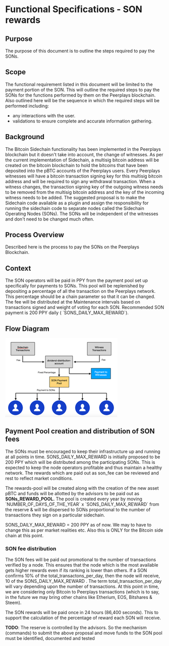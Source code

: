 # Functional Specifications - SON rewards

## Purpose

The purpose of this document is to outline the steps required to pay the SONs.

## Scope

The functional requirement listed in this document will be limited to the payment portion of the SON. This will outline the required steps to pay the SONs for the functions performed by them on the Peerplays blockchain. Also outlined here will be the sequence in which the required steps will be performed including:

* any interactions with the user.
* validations to ensure complete and accurate information gathering.

## Background

The Bitcoin Sidechain functionality has been implemented in the Peerplays blockchain but it doesn't take into account, the change of witnesses. As per the current implementation of Sidechain, a multisig bitcoin address will be created on the bitcoin blockchain to hold the bitcoins that have been deposited into the pBTC accounts of the Peerplays users. Every Peerplays witnesses will have a bitcoin transaction signing key for this multisig bitcoin address and will be required to sign any withdrawal transaction. When a witness changes, the transaction signing key of the outgoing witness needs to be removed from the multisig bitcoin address and the key of the incoming witness needs to be added. The suggested proposal is to make the Sidechain code available as a plugin and assign the responsibility for running the sidechain code to separate nodes called the Sidechain Operating Nodes \(SONs\). The SONs will be independent of the witnesses and don't need to be changed much often.

## Process Overview

Described here is the process to pay the SONs on the Peerplays Blockchain.

## Context

The SON operators will be paid in PPY from the payment pool set up specifically for payments to SONs. This pool will be replenished by depositing a percentage of all the transaction on the Peerplays network. This percentage should be a chain parameter so that it can be changed. The fee will be distributed at the Maintenance intervals based on transactions signed and weight of voting for each SON. Recommended SON payment is 200 PPY daily \( \`SONS\_DAILY\_MAX\_REWARD\`\).

## Flow Diagram

![C:\6576f0bc3d3de8c50be5af38593bbd1d](../../.gitbook/assets/0%20%281%29.png)

## **Payment Pool creation and distribution of SON fees**

The SONs must be encouraged to keep their infrastructure up and running at all points in time. SONS\_DAILY\_MAX\_REWARD is initially proposed to be 200 PPY which will be distributed among the participating SONs. This is expected to keep the node operators profitable and thus maintain a healthy network. The rewards which are paid out as son\_fee can be reviewed and rest to reflect market conditions. 

The rewards-pool will be created along with the creation of the new asset pBTC and funds will be allotted by the advisors to be paid out as **SONs\_REWARD\_POOL.** The pool is created every year by moving \`NUMBER\_OF\_DAYS\_OF\_THE\_YEAR\` x \`SONS\_DAILY\_MAX\_REWARD\` from the reserve & will be dispersed to SONs proportional to the number of transactions they sign on a particular sidechain. 

SONS\_DAILY\_MAX\_REWARD = 200 PPY as of now. We may to have to change this as per market realities etc. Also this is ONLY for the Bitcoin side chain at this point.

### SON fee distribution

The SON fees will be paid out promotional to the number of transactions verified by a node. This ensures that the node which is the most available gets higher rewards even if its ranking is lower than others. If a SON confirms 10% of the total\_transactons\_per\_day, then the node will receive, 10 of the SONS\_DAILY\_MAX\_REWARD . The term total\_transaction\_per\_day will vary depending upon the number of transactions. At this point in time, we are considering only Bitcoin to Peerplays transactions \(which is to say, in the future we may bring other chains like Etherium, EOS, Bitshares &  Steem\).

The SON rewards will be paid once in 24 hours \(86,400 seconds\). This to support the calculation of the percentage of reward each SON will receive.

**TODO**: The reserve is controlled by the advisors. So the mechanism \(commands\) to submit the above proposal and move funds to the SON pool must be identified, documented and tested

